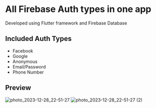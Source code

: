 # All Firebase Auth types in one app

Developed using Flutter framework and Firebase Database

## Included Auth Types

- Facebook
- Google
- Anonymous
- Email/Password
- Phone Number

## Preview

![photo_2023-12-28_22-51-27](https://github.com/elbeekk/FirebaseAuth/assets/121304208/267d5b91-7ea5-4819-b9a6-4d0ed08c4993)
![photo_2023-12-28_22-51-27 (2)](https://github.com/elbeekk/FirebaseAuth/assets/121304208/57cdff41-cad7-4462-b7e5-7ad07880a56b)
